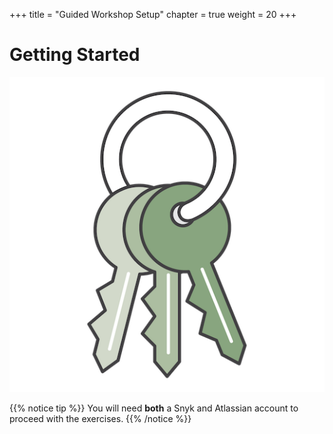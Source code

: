 +++
title = "Guided Workshop Setup"
chapter = true
weight = 20
+++

# Getting Started

![Keys](../images/keys.png)

{{% notice tip %}}
You will need __both__ a Snyk and Atlassian account to proceed with the exercises.
{{% /notice %}}
